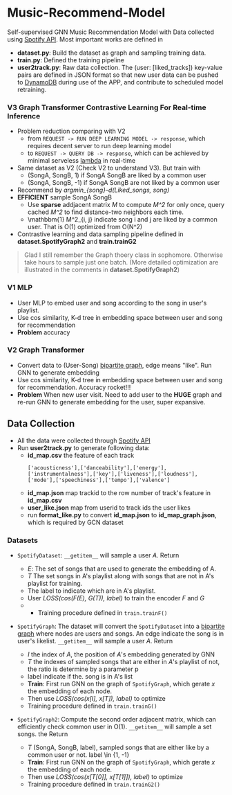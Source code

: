 # Music-Recommend-Model
Self-supervised GNN Music Recommendation Model with Data collected using [Spotify API](https://developer.spotify.com/).
Most important works are defined in 
- **dataset.py**: Build the dataset as graph and sampling training data.
- **train.py**: Defined the training pipeline
- **user2track.py**: Raw data collection. The (user: [liked_tracks]) key-value pairs are defined in JSON format so that new user data can be pushed to [DynamoDB](https://aws.amazon.com/dynamodb) during use of the APP, and contribute to scheduled model retraining.

### V3 Graph Transformer Contrastive Learning For Real-time Inference
- Problem reduction comparing with V2
  - from `REQUEST -> RUN DEEP LEARNING MODEL -> response`, which requires decent server to run deep learning model
  - to `REQUEST -> QUERY DB -> response`, which can be achieved by minimal serveless [lambda](https://aws.amazon.com/lambda/) in real-time
- Same dataset as V2 (Check V2 to understand V3). But train with 
  - (SongA, SongB, 1) if SongA SongB are liked by a common user
  - (SongA, SongB, -1) if SongA SongB are not liked by a common user
- Recommend by *argmin_{song}-d(Liked_songs, song)*
- **EFFICIENT** sample SongA SongB
  - Use **sparse** addjacent matrix *M* to compute *M^2* for only once, query cached *M^2* to find distance-two neighbors each time.
  - \mathbbm{1} M^2_{i, j} indicate song i and j are liked by a common user. That is O(1) optimized from O(N^2)
- Contrastive learning and data sampling pipeline defined in **dataset.SpotifyGraph2** and **train.trainG2**
> Glad I still remember the Graph thoery class in sophomore. Otherwise take hours to sample just one batch. (More detailed optimization are illustrated in the comments in **dataset.SpotifyGraph2**)

### V1 MLP
- User MLP to embed user and song according to the song in user's playlist.
- Use cos similarity, K-d tree in embedding space between user and song for recommendation
- **Problem** accuracy

### V2 Graph Transformer
- Convert data to (User-Song) [bipartite graph](https://en.wikipedia.org/wiki/Bipartite_graph), edge means "like". Run GNN to generate embedding
- Use cos similarity, K-d tree in embedding space between user and song for recommendation. Accuracy rocket!!!
- **Problem** When new user visit. Need to add user to the **HUGE** graph and re-run GNN to generate embedding for the user, super expansive.

## Data Collection
- All the data were collected through [Spotify API](https://developer.spotify.com/)
- Run **user2track.py** to generate following data:
  - **id_map.csv** the feature of each track
    ```
    ['acousticness'],['danceability'],['energy'],['instrumentalness'],['key'],['liveness'],['loudness'],['mode'],['speechiness'],['tempo'],['valence']
    ```
  - **id_map.json** map trackid to the row number of track's feature in **id_map.csv**
  - **user_like.json** map from userid to track ids the user likes 
  - run **format_like.py** to convert **id_map.json** to **id_map_graph.json**, which is required by GCN dataset
 
### Datasets
- `SpotifyDataset`: `__getitem__` will sample a user *A*. Return 
  - *E*: The set of songs that are used to generate the embedding of A. 
  - *T* The set songs in A's playlist along with songs that are not in A's playlist for training. 
  - The label to indicate which are in A's playlist.
  - User *LOSS(cos(F(E), G(T)), label)* to train the encoder *F* and *G*
  - - Training procedure defined in `train.trainF()`
 
- `SpotifyGraph`: The dataset will convert the `SpotifyDataset` into a [bipartite graph](https://en.wikipedia.org/wiki/Bipartite_graph) where nodes are users and songs. An edge indicate the song is in user's likelist. `__getitem__` will sample a user *A*. Return  
  - *I* the index of *A*, the position of *A*'s embedding generated by GNN
  - *T* the indexes of sampled songs that are either in *A*'s playlist of not, the ratio is determine by a parameter p
  - label indicate if the. song is in A's list
  - **Train**: First run GNN on the graph of `SpotifyGraph`, which gerate *x* the embedding of each node.
  - Then use *LOSS(cos(x[I], x[T]), label)* to optimize
  - Training procedure defined in `train.trainG()`
 
- `SpotifyGraph2`: Compute the second order adjacent matrix, which can efficiently check common user in O(1). `__getitem__` will sample a set songs. the Return  
  - *T* (SongA, SongB, label), sampled songs that are either like by a common user or not. label \in {1, -1}
  - **Train**: First run GNN on the graph of `SpotifyGraph`, which gerate *x* the embedding of each node.
  - Then use *LOSS(cos(x[T[0]], x[T[1]]), label)* to optimize
  - Training procedure defined in `train.trainG2()`

